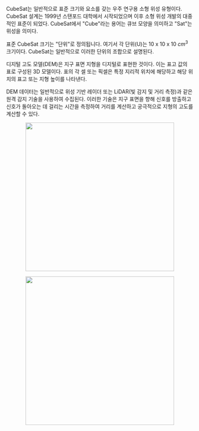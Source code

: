 
CubeSat는 일반적으로 표준 크기와 요소를 갖는 우주 연구용 소형 위성 유형이다. CubeSat 설계는 1999년 스탠포드 대학에서 시작되었으며 이후 소형 위성 개발의 대중적인 표준이 되었다. CubeSat에서 "Cube"라는 용어는 큐브 모양을 의미하고 "Sat"는 위성을 의미다.

표준 CubeSat 크기는 "단위"로 정의됩니다. 여기서 각 단위(U)는 10 x 10 x 10 $cm^3$ 크기이다. CubeSat는 일반적으로 이러한 단위의 조합으로 설명된다.

디지털 고도 모델(DEM)은 지구 표면 지형을 디지털로 표현한 것이다. 이는 표고 값의 표로 구성된 3D 모델이다. 표의 각 셀 또는 픽셀은 특정 지리적 위치에 해당하고 해당 위치의 표고 또는 지형 높이를 나타낸다.

DEM 데이터는 일반적으로 위성 기반 레이더 또는 LiDAR(빛 감지 및 거리 측정)과 같은 원격 감지 기술을 사용하여 수집된다. 이러한 기술은 지구 표면을 향해 신호를 방출하고 신호가 돌아오는 데 걸리는 시간을 측정하여 거리를 계산하고 궁극적으로 지형의 고도를 계산할 수 있다.

<p align="center"><img src="https://i.imgur.com/pm83Zko.png" width="400">

<p align="center"><img src="https://i.imgur.com/kHzzN6v.jpg" width="400">
